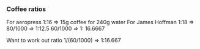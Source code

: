 ### Coffee ratios
For aeropress 1:16 => 15g coffee for 240g water
For James Hoffman 1:18 => 
80/1000 => 1:12.5
60/1000 => 1: 16.6667

Want to work out ratio
1/(60/1000) => 1:16.667